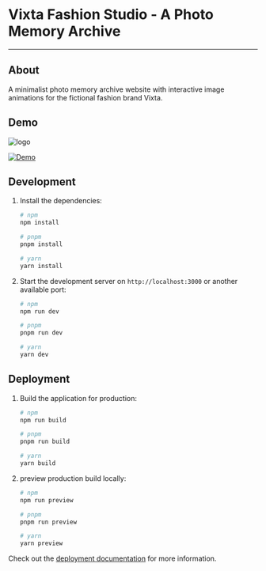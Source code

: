 # Vixta Fashion Studio - A Photo Memory Archive

---

## About

A minimalist photo memory archive website with interactive image animations for the fictional fashion brand Vixta.

## Demo

![logo](https://github.com/josephchay/vixta-fashion-studio/assets/136827046/a5bb021c-1ae0-4d90-9098-dfda1e6cee0d)

[![Demo](https://img.shields.io/website?url=https://vision-studio-chi.vercel.app&style=for-the-badge)](https://vixta.netlify.app)

## Development

1. Install the dependencies:

    ```bash
    # npm
    npm install

    # pnpm
    pnpm install

    # yarn
    yarn install
    ```

2. Start the development server on `http://localhost:3000` or another available port:

    ```bash
    # npm
    npm run dev

    # pnpm
    pnpm run dev

    # yarn
    yarn dev
    ```

## Deployment

1. Build the application for production:

    ```bash
    # npm
    npm run build

    # pnpm
    pnpm run build

    # yarn
    yarn build
    ```

2. preview production build locally:

    ```bash
    # npm
    npm run preview

    # pnpm
    pnpm run preview

    # yarn
    yarn preview
    ```

Check out the [deployment documentation](https://nuxt.com/docs/getting-started/deployment) for more information.
